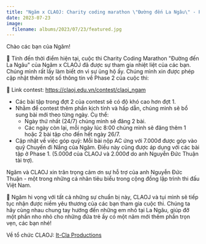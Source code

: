 ```yaml
---
title: "Ngăm x CLAOJ: Charity coding marathon \"Đường đến La Ngâu\" - Phase 2"
date: 2023-07-23
image:
  filename: albums/2023/07/23/featured.jpg
---
```


Chào các bạn của Ngăm!

🌻 Tính đến thời điểm hiện tại, cuộc thi Charity Coding Marathon "Đường đến La Ngâu" của Ngăm x CLAOJ đã được sự tham gia nhiệt liệt của các bạn. Chúng mình rất lấy làm biết ơn vì sự ủng hộ ấy. Chúng mình xin được phép cập nhật thêm một số thông tin về Phase 2 của cuộc thi:

🌻 Link contest: https://claoj.edu.vn/contest/claoj_ngam
- Các bài tập trong đợt 2 của contest sẽ có độ khó cao hơn đợt 1.
- Nhằm để contest thêm phần kịch tính và hấp dẫn, chúng mình sẽ bổ sung bài mới theo từng ngày. Cụ thể:
  + Ngày thứ nhất (24/7) chúng mình sẽ đăng 2 bài.
  + Các ngày còn lại, mỗi ngày lúc 8:00 chúng mình sẽ đăng thêm 1 hoặc 2 bài tập cho đến hết ngày 26/7.
- Cập nhật về việc góp quỹ: Mỗi bài nộp AC ứng với 7.000đ được góp vào quỹ Chuyến đi Nắng của Ngăm. Điều này cũng được áp dụng với các bài tập ở Phase 1. (5.000đ của CLAOJ và 2.000đ do anh Nguyễn Đức Thuận tài trợ).

Ngăm và CLAOJ xin trân trọng cảm ơn sự hỗ trợ của anh Nguyễn Đức Thuận - một trong những cá nhân tiêu biểu trong cộng đồng lập trình thi đấu Việt Nam.

🌻 Ngăm hi vọng với tất cả những sự chuẩn bị này, CLAOJ và tụi mình sẽ tiếp tục nhận được niềm yêu thương của các bạn tham gia cuộc thi. Chúng ta hãy cùng nhau chung tay hướng đến những em nhỏ tại La Ngâu, giúp đỡ một phần nho nhỏ cho những đứa trẻ ấy có một năm mới thêm phần trọn vẹn, các bạn nhé!

Về tổ chức CLAOJ: [It-Cla Productions](https://www.facebook.com/itclapro)
